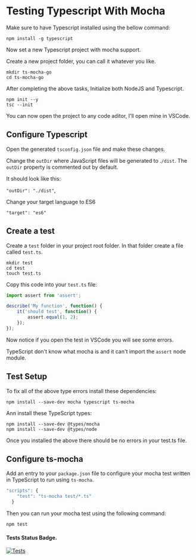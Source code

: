 # Testing Typescript With Mocha

Make sure to have Typescript installed using the bellow command:

```command
npm install -g typescript
```

Now set a new Typescript project with mocha support.

Create a new project folder, you can call it whatever you like.


```command
mkdir ts-mocha-go
cd ts-mocha-go
```

After completing the above tasks, Initialize both NodeJS and Typescript.

```command
npm init --y
tsc --init
```

You can now open the project to any code aditor, I'll open mine in VSCode.

## Configure Typescript

Open the generated ```tsconfig.json``` file and make these changes.

Change the ```outDir``` where JavaScript files will be generated to .```/dist```. The ```outDir``` property is commented out by default.

It should look like this:

```"outDir": "./dist"```,

Change your target language to ES6

```"target": "es6"```

## Create a test

Create a ```test``` folder in your project root folder. In that folder create a file called ```test.ts```.

```command
mkdir test
cd test
touch test.ts
```

Copy this code into your ```test.ts``` file:

```javascript
import assert from 'assert';

describe('My function', function() {
    it('should test', function() {
        assert.equal(1, 2);
    });
});
```

Now notice if you open the test in VSCode you will see some errors.

TypeScript don't know what mocha is and it can't import the ```assert``` node module.

## Test Setup


To fix all of the above type errors install these dependencies:

```command
npm install --save-dev mocha typescript ts-mocha
```
Ann install these TypeScript types:

```command
npm install --save-dev @types/mocha
npm install --save-dev @types/node
```
Once you installed the above there should be no errors in your test.ts file.

## Configure ts-mocha

Add an entry to your ```package.json``` file to configure your mocha test written in TypeScript to run using ```ts-mocha```.

```javascript
"scripts": {
    "test": "ts-mocha test/*.ts"
  }
```
Then you can run your mocha test using the following command:
```command
npm test
```
#### Tests Status Badge.

[![Tests](https://github.com/Jaynisto/mocha-with-typescript/actions/workflows/npm-publish-github-packages.yml/badge.svg)](https://github.com/Jaynisto/mocha-with-typescript/actions/workflows/npm-publish-github-packages.yml)